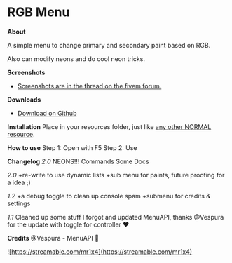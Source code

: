 # RGB Menu

**About**

A simple menu to change primary and secondary paint based on RGB.

Also can modify neons and do cool neon tricks.

**Screenshots**

* [Screenshots are in the thread on the fivem forum.](https://forum.fivem.net/t/release-2-5-neons-rgb-paint-menu-neons/245876)

**Downloads**

* [Download on Github](https://github.com/Alsekwolf/RGBMenu/releases)

**Installation**
Place in your resources folder, just like [any other NORMAL resource](https://forum.fivem.net/t/how-to-install-a-fivem-resource-script/81013).

**How to use**
Step 1: Open with F5
Step 2: Use

**Changelog**
_2.0_
NEONS!!!
Commands
Some Docs

_2.0_
+re-write to use dynamic lists
+sub menu for paints, future proofing for a idea ;)

_1.2_
+a debug toggle to clean up console spam
+submenu for credits & settings

_1.1_ Cleaned up some stuff I forgot and updated MenuAPI, thanks @Vespura for the update with toggle for controller :heart: 


**Credits**
@Vespura - MenuAPI :blue_heart:

![https://streamable.com/mr1x4](https://streamable.com/mr1x4)
